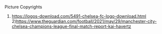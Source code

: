 Picture Copyrights
1) https://logos-download.com/5491-chelsea-fc-logo-download.html 
2)https://www.theguardian.com/football/2021/may/29/manchester-city-chelsea-champions-league-final-match-report-kai-havertz
